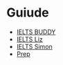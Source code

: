 # Guiude

- [IELTS BUDDY](https://www.ieltsbuddy.com/)
- [IELTS Liz](https://ieltsliz.com/)
- [IELTS Simon](https://www.ielts-simon.com/ielts-help-and-english-pr/)
- [Prep](https://prepedu.com/)
